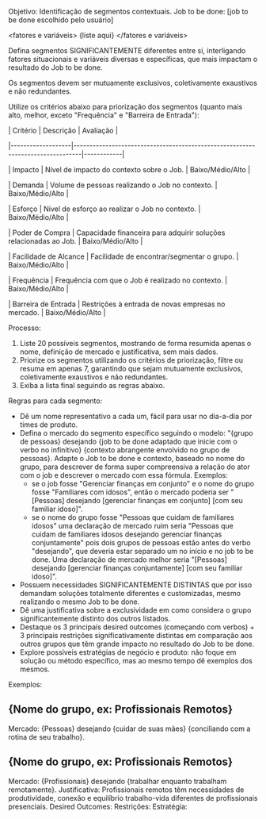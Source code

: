 Objetivo: Identificação de segmentos contextuais. 
Job to be done: [job to be done escolhido pelo usuário] 

<fatores e variáveis>
{liste aqui}
</fatores e variáveis>

Defina segmentos SIGNIFICANTEMENTE diferentes entre si, interligando fatores situacionais e variáveis diversas e específicas, que mais impactam o resultado do Job to be done.  

Os segmentos devem ser mutuamente exclusivos, coletivamente exaustivos e não redundantes.  


 Utilize os critérios abaixo para priorização dos segmentos (quanto mais alto, melhor, exceto "Frequência" e "Barreira de Entrada"): 

 | Critério | Descrição | Avaliação | 

 |-------------------|--------------------------------------------------------------------------------|------------| 

 | Impacto | Nível de impacto do contexto sobre o Job. | Baixo/Médio/Alto | 

 | Demanda | Volume de pessoas realizando o Job no contexto. | Baixo/Médio/Alto | 

 | Esforço | Nível de esforço ao realizar o Job no contexto. | Baixo/Médio/Alto | 

 | Poder de Compra | Capacidade financeira para adquirir soluções relacionadas ao Job. | Baixo/Médio/Alto | 

 | Facilidade de Alcance | Facilidade de encontrar/segmentar o grupo. | Baixo/Médio/Alto | 

 | Frequência | Frequência com que o Job é realizado no contexto. | Baixo/Médio/Alto | 

 | Barreira de Entrada | Restrições à entrada de novas empresas no mercado. | Baixo/Médio/Alto | 


Processo:
1. Liste 20 possíveis segmentos, mostrando de forma resumida apenas o nome, definição de mercado e justificativa, sem mais dados.
2. Priorize os segmentos utilizando os critérios de priorização, filtre ou resuma em apenas 7, garantindo que sejam mutuamente exclusivos, coletivamente exaustivos e não redundantes.
3. Exiba a lista final seguindo as regras abaixo.


Regras para cada segmento: 
- Dê um nome representativo a cada um, fácil para usar no dia-a-dia por times de produto.
- Defina o mercado do segmento específico seguindo o modelo: "{grupo de pessoas} desejando {job to be done adaptado que inicie com o verbo no infinitivo} {contexto abrangente envolvido no grupo de pessoas}. Adapte o Job to be done e contexto, baseado no nome do grupo, para descrever de forma super compreensiva a relação do ator com o job e descrever o mercado com essa fórmula. Exemplos:  
     - se o job fosse "Gerenciar finanças em conjunto" e o nome do grupo fosse "Familiares com idosos", então o mercado poderia ser "[Pessoas] desejando [gerenciar finanças em conjunto] [com seu familiar idoso]". 
     - se o nome do grupo fosse "Pessoas que cuidam de familiares idosos" uma declaração de mercado ruim seria "Pessoas que cuidam de familiares idosos desejando gerenciar finanças conjuntamente" pois dois grupos de pessoas estão antes do verbo "desejando", que deveria estar separado um no início e no job to be done. Uma declaração de mercado melhor seria "[Pessoas] desejando [gerenciar finanças conjuntamente] [com seu familiar idoso]". 
- Possuem necessidades SIGNIFICANTEMENTE DISTINTAS que por isso demandam soluções totalmente diferentes e customizadas, mesmo realizando o mesmo Job to be done. 
- Dê uma justificativa sobre a exclusividade em como considera o grupo significantemente distinto dos outros listados. 
- Destaque os 3 principais desired outcomes (começando com verbos) + 3 principais restrições significativamente distintas em comparação aos outros grupos que têm grande impacto no resultado do Job to be done. 
- Explore possíveis estratégias de negócio e produto: não foque em solução ou método específico, mas ao mesmo tempo dê exemplos dos mesmos.

Exemplos:
## {Nome do grupo, ex: Profissionais Remotos}
Mercado: {Pessoas} desejando {cuidar de suas mães} {conciliando com a rotina de seu trabalho}.


## {Nome do grupo, ex: Profissionais Remotos}
Mercado: {Profissionais} desejando {trabalhar enquanto trabalham remotamente}.
Justificativa: Profissionais remotos têm necessidades de produtividade, conexão e equilíbrio trabalho-vida diferentes de profissionais presenciais.
Desired Outcomes:
Restrições:
Estratégia:
